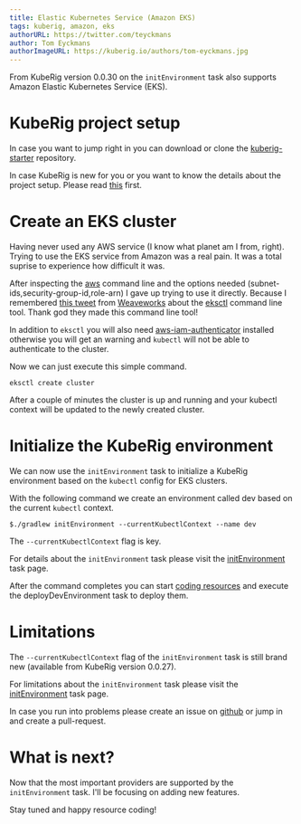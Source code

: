 ```yaml
---
title: Elastic Kubernetes Service (Amazon EKS)
tags: kuberig, amazon, eks
authorURL: https://twitter.com/teyckmans
author: Tom Eyckmans
authorImageURL: https://kuberig.io/authors/tom-eyckmans.jpg
---
```


From KubeRig version 0.0.30 on the `initEnvironment` task also supports Amazon Elastic Kubernetes Service (EKS).

# KubeRig project setup

In case you want to jump right in you can download or clone the [kuberig-starter](https://github.com/kuberig-io/kuberig-starter) repository.

In case KubeRig is new for you or you want to know the details about the project setup. Please read [this](/blog/2019/05/25/kuberig-microk8s) first.

# Create an EKS cluster

Having never used any AWS service (I know what planet am I from, right). Trying to use the EKS service from Amazon was a real pain. It was a total suprise to experience how difficult it was.

After inspecting the [aws](https://aws.amazon.com/cli/) command line and the options needed (subnet-ids,security-group-id,role-arn) I gave up trying to use it directly. Because I remembered [this tweet](https://twitter.com/weaveworks/status/1146935586189717504) from [Weaveworks](https://www.weave.works/) about the [eksctl](https://eksctl.io/) command line tool. Thank god they made this command line tool!

In addition to `eksctl` you will also need [aws-iam-authenticator](https://github.com/kubernetes-sigs/aws-iam-authenticator) installed otherwise you will get an warning and `kubectl` will not be able to authenticate to the cluster.

Now we can just execute this simple command.

    eksctl create cluster
    

After a couple of minutes the cluster is up and running and your kubectl context will be updated to the newly created cluster.

# Initialize the KubeRig environment

We can now use the `initEnvironment` task to initialize a KubeRig environment based on the `kubectl` config for EKS clusters.

With the following command we create an environment called dev based on the current `kubectl` context.

    $./gradlew initEnvironment --currentKubectlContext --name dev
    

The  `--currentKubectlContext` flag is key.

For details about the `initEnvironment` task please visit the [initEnvironment](/blog/2019/07/04/kuberig-init-environment) task page.

After the command completes you can start [coding resources](/blog/2019/05/27/kuberig-coding-resources) and execute the deployDevEnvironment task to deploy them.

# Limitations

The `--currentKubectlContext` flag of the `initEnvironment` task is still brand new (available from KubeRig version 0.0.27).

For limitations about the `initEnvironment` task please visit the [initEnvironment](/blog/2019/07/04/kuberig-init-environment) task page.

In case you run into problems please create an issue on [github](https://github.com/kuberig-io/kuberig/issues) or jump in and create a pull-request.

# What is next?

Now that the most important providers are supported by the `initEnvironment` task. I'll be focusing on adding new features.

Stay tuned and happy resource coding!
